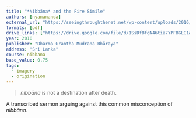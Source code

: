 ```yaml
---
title: "*Nibbāna* and the Fire Simile"
authors: [nyanananda]
external_url: "https://seeingthroughthenet.net/wp-content/uploads/2016/04/nibbana_and_the_fire_simile.pdf"
formats: [pdf]
drive_links: ["https://drive.google.com/file/d/1SsDfBfgN46tia7YPFBGLG1AJ5sou5sQt/view?usp=drivesdk"]
year: 2010
publisher: "Dharma Grantha Mudrana Bhāraya"
address: "Sri Lanka"
course: nibbana
base_value: 0.75
tags: 
  - imagery
  - origination
---
```


> *nibbāna* is not a destination after death.

A transcribed sermon arguing against this common misconception of *nibbāna*.

